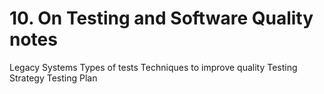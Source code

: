 # 10. On Testing and Software Quality notes

Legacy Systems
Types of tests
Techniques to improve quality
Testing Strategy
Testing Plan
